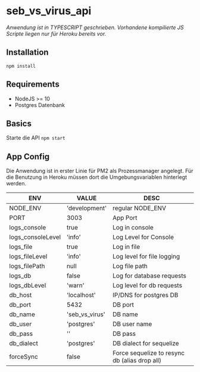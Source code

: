 
# seb_vs_virus_api

*Anwendung ist in TYPESCRIPT geschrieben.
Vorhandene kompilierte JS Scripte liegen nur für Heroku bereits vor.*

## Installation

```
npm install
```
## Requirements

- NodeJS >= 10
- Postgres Datenbank

## Basics

Starte die API
 ``` npm start ```

## App Config

Die Anwendung ist in erster Linie für PM2 als Prozessmanager angelegt.
Für die Benutzung in Heroku müssen dort die Umgebungsvariablen hinterlegt werden.

| ENV | VALUE | DESC |
|--|--| -- |
| NODE_ENV | 'development' | regular NODE_ENV |
| PORT | 3003 | App Port |
| logs_console | true | Log in console |
| logs_consoleLevel | 'info' | Log Level for Console |
| logs_file | true | Log in file |
| logs_fileLevel | 'info' | Log level for file logging |
| logs_filePath | null | Log file path |
| logs_db | false | Log for database requests |
| logs_dbLevel | 'warn' | Log level for db requests |
| db_host | 'localhost' | IP/DNS for postgres DB |
| db_port | 5432 | DB port |
| db_name | 'seb_vs_virus' | DB name
| db_user | 'postgres' | DB user name
| db_pass | '' | DB pass |
| db_dialect| 'postgres' | DB dialect for sequelize
| forceSync | false | Force sequelize to resync db (alias drop all) |


